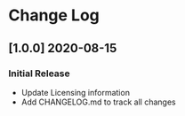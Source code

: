 # Change Log

## [1.0.0] 2020-08-15
### Initial Release

- Update Licensing information
- Add CHANGELOG.md to track all changes
